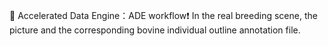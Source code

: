 📖 Accelerated Data Engine：ADE workflow❗️
In the real breeding scene, the picture and the corresponding bovine individual outline annotation file.
